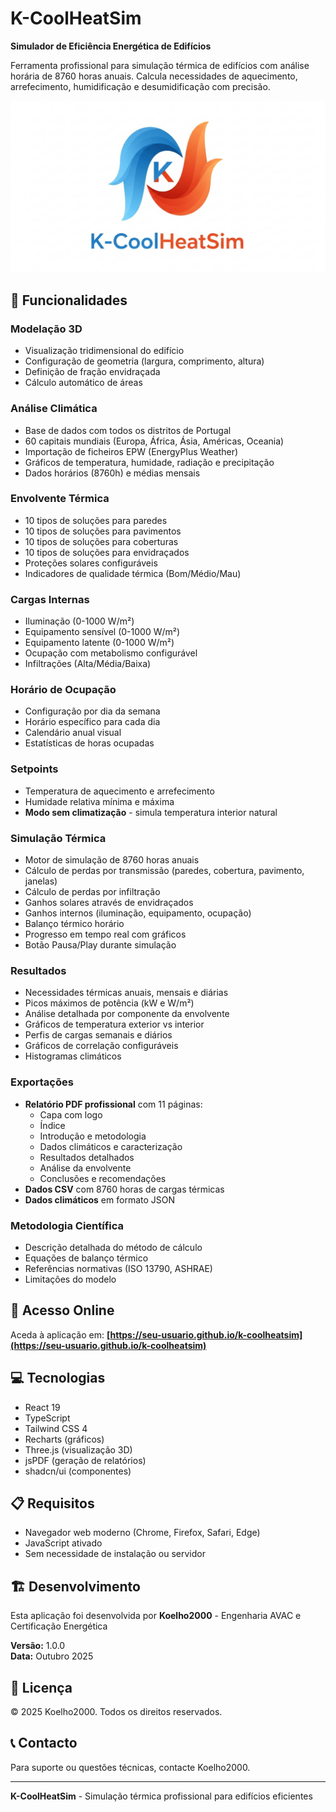 # K-CoolHeatSim

**Simulador de Eficiência Energética de Edifícios**

Ferramenta profissional para simulação térmica de edifícios com análise horária de 8760 horas anuais. Calcula necessidades de aquecimento, arrefecimento, humidificação e desumidificação com precisão.

![K-CoolHeatSim Logo](logo.jpeg)

## 🌟 Funcionalidades

### Modelação 3D
- Visualização tridimensional do edifício
- Configuração de geometria (largura, comprimento, altura)
- Definição de fração envidraçada
- Cálculo automático de áreas

### Análise Climática
- Base de dados com todos os distritos de Portugal
- 60 capitais mundiais (Europa, África, Ásia, Américas, Oceania)
- Importação de ficheiros EPW (EnergyPlus Weather)
- Gráficos de temperatura, humidade, radiação e precipitação
- Dados horários (8760h) e médias mensais

### Envolvente Térmica
- 10 tipos de soluções para paredes
- 10 tipos de soluções para pavimentos
- 10 tipos de soluções para coberturas
- 10 tipos de soluções para envidraçados
- Proteções solares configuráveis
- Indicadores de qualidade térmica (Bom/Médio/Mau)

### Cargas Internas
- Iluminação (0-1000 W/m²)
- Equipamento sensível (0-1000 W/m²)
- Equipamento latente (0-1000 W/m²)
- Ocupação com metabolismo configurável
- Infiltrações (Alta/Média/Baixa)

### Horário de Ocupação
- Configuração por dia da semana
- Horário específico para cada dia
- Calendário anual visual
- Estatísticas de horas ocupadas

### Setpoints
- Temperatura de aquecimento e arrefecimento
- Humidade relativa mínima e máxima
- **Modo sem climatização** - simula temperatura interior natural

### Simulação Térmica
- Motor de simulação de 8760 horas anuais
- Cálculo de perdas por transmissão (paredes, cobertura, pavimento, janelas)
- Cálculo de perdas por infiltração
- Ganhos solares através de envidraçados
- Ganhos internos (iluminação, equipamento, ocupação)
- Balanço térmico horário
- Progresso em tempo real com gráficos
- Botão Pausa/Play durante simulação

### Resultados
- Necessidades térmicas anuais, mensais e diárias
- Picos máximos de potência (kW e W/m²)
- Análise detalhada por componente da envolvente
- Gráficos de temperatura exterior vs interior
- Perfis de cargas semanais e diários
- Gráficos de correlação configuráveis
- Histogramas climáticos

### Exportações
- **Relatório PDF profissional** com 11 páginas:
  - Capa com logo
  - Índice
  - Introdução e metodologia
  - Dados climáticos e caracterização
  - Resultados detalhados
  - Análise da envolvente
  - Conclusões e recomendações
- **Dados CSV** com 8760 horas de cargas térmicas
- **Dados climáticos** em formato JSON

### Metodologia Científica
- Descrição detalhada do método de cálculo
- Equações de balanço térmico
- Referências normativas (ISO 13790, ASHRAE)
- Limitações do modelo

## 🚀 Acesso Online

Aceda à aplicação em: **[https://seu-usuario.github.io/k-coolheatsim](https://seu-usuario.github.io/k-coolheatsim)**

## 💻 Tecnologias

- React 19
- TypeScript
- Tailwind CSS 4
- Recharts (gráficos)
- Three.js (visualização 3D)
- jsPDF (geração de relatórios)
- shadcn/ui (componentes)

## 📋 Requisitos

- Navegador web moderno (Chrome, Firefox, Safari, Edge)
- JavaScript ativado
- Sem necessidade de instalação ou servidor

## 🏗️ Desenvolvimento

Esta aplicação foi desenvolvida por **Koelho2000** - Engenharia AVAC e Certificação Energética

**Versão:** 1.0.0  
**Data:** Outubro 2025

## 📄 Licença

© 2025 Koelho2000. Todos os direitos reservados.

## 📞 Contacto

Para suporte ou questões técnicas, contacte Koelho2000.

---

**K-CoolHeatSim** - Simulação térmica profissional para edifícios eficientes

